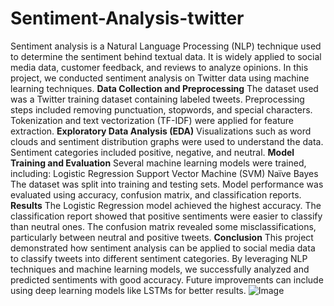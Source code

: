 # Sentiment-Analysis-twitter
Sentiment analysis is a Natural Language Processing (NLP) technique used to determine the sentiment behind textual data. It is widely applied to social media data, customer feedback, and reviews to analyze opinions. In this project, we conducted sentiment analysis on Twitter data using machine learning techniques.
**Data Collection and Preprocessing**
The dataset used was a Twitter training dataset containing labeled tweets.
Preprocessing steps included removing punctuation, stopwords, and special characters.
Tokenization and text vectorization (TF-IDF) were applied for feature extraction.
**Exploratory Data Analysis (EDA)**
Visualizations such as word clouds and sentiment distribution graphs were used to understand the data.
Sentiment categories included positive, negative, and neutral.
**Model Training and Evaluation**
Several machine learning models were trained, including:
Logistic Regression
Support Vector Machine (SVM)
Naïve Bayes
The dataset was split into training and testing sets.
Model performance was evaluated using accuracy, confusion matrix, and classification reports.
**Results**
The Logistic Regression model achieved the highest accuracy.
The classification report showed that positive sentiments were easier to classify than neutral ones.
The confusion matrix revealed some misclassifications, particularly between neutral and positive tweets.
**Conclusion**
This project demonstrated how sentiment analysis can be applied to social media data to classify tweets into different sentiment categories. By leveraging NLP techniques and machine learning models, we successfully analyzed and predicted sentiments with good accuracy. Future improvements can include using deep learning models like LSTMs for better results.
![Image](https://github.com/user-attachments/assets/bfeb9e8b-21ae-49f1-80a9-9984953b881c)
